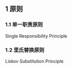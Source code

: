 ## 1  原则

### 1.1 单一职责原则 

Single Responsibility Principle

### 1.2  里氏替换原则

Liskov Substitution Principle




